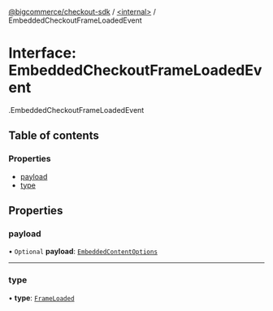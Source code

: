 [@bigcommerce/checkout-sdk](../README.md) / [<internal\>](../modules/internal_.md) / EmbeddedCheckoutFrameLoadedEvent

# Interface: EmbeddedCheckoutFrameLoadedEvent

[<internal>](../modules/internal_.md).EmbeddedCheckoutFrameLoadedEvent

## Table of contents

### Properties

- [payload](internal_.EmbeddedCheckoutFrameLoadedEvent.md#payload)
- [type](internal_.EmbeddedCheckoutFrameLoadedEvent.md#type)

## Properties

### payload

• `Optional` **payload**: [`EmbeddedContentOptions`](internal_.EmbeddedContentOptions.md)

___

### type

• **type**: [`FrameLoaded`](../modules/internal_.md#frameloaded)
